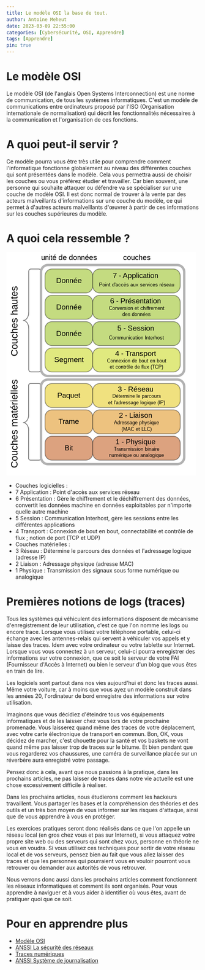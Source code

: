 ```yaml
---
title: Le modèle OSI la base de tout.
author: Antoine Meheut
date: 2023-03-09 22:55:00
categories: [Cybersécurité, OSI, Apprendre]
tags: [Apprendre]
pin: true
---
```


# Le modèle OSI

Le modèle OSI (de l'anglais Open Systems Interconnection) est une norme de communication, de tous les systèmes informatiques. C'est un modèle de communications entre ordinateurs proposé par l'ISO (Organisation internationale de normalisation) qui décrit les fonctionnalités nécessaires à la communication et l'organisation de ces fonctions.

# A quoi peut-il servir ?

Ce modèle pourra vous être très utile pour comprendre comment l'informatique fonctionne globalement au niveau des différentes couches qui sont présentées dans le modèle. Cela vous permettra aussi de choisir les couches ou vous préférez étudier et travailler. Car bien souvent, une personne qui souhaite attaquer ou défendre va se spécialiser sur une couche de modèle OSI. Il est donc normal de trouver à la vente par des acteurs malveillants d'informations sur une couche du modèle, ce qui permet à d'autres acteurs malveillants d'œuvrer à partir de ces informations sur les couches supérieures du modèle.

# A quoi cela ressemble ?

![OSI_Model_v1](/images/OSI_Model_v1.png)

* Couches logicielles :
* 7 Application : Point d'accès aux services réseau
* 6 Présentation : Gère le chiffrement et le déchiffrement des données, convertit les données machine en données exploitables par n'importe quelle autre machine
* 5 Session : Communication Interhost, gère les sessions entre les différentes applications
* 4 Transport : Connexion de bout en bout, connectabilité et contrôle de flux ; notion de port (TCP et UDP)
* Couches matérielles :
* 3 Réseau : Détermine le parcours des données et l'adressage logique (adresse IP)
* 2 Liaison : Adressage physique (adresse MAC)
* 1 Physique : Transmission des signaux sous forme numérique ou analogique

# Premières notions de logs (traces)

Tous les systèmes qui véhiculent des informations disposent de mécanisme d'enregistrement de leur utilisation, c'est ce que l'on nomme les logs ou encore trace. Lorsque vous utilisez votre téléphone portable, celui-ci échange avec les antennes-relais qui servent à véhiculer vos appels et y laisse des traces. Idem avec votre ordinateur ou votre tablette sur Internet. Lorsque vous vous connectez à un serveur, celui-ci pourra enregistrer des informations sur votre connexion, que ce soit le serveur de votre FAI (Fournisseur d'Accès à Internet) ou bien le serveur d'un blog que vous êtes en train de lire.

Les logiciels sont partout dans nos vies aujourd'hui et donc les traces aussi. Même votre voiture, car à moins que vous ayez un modèle construit dans les années 20, l'ordinateur de bord enregistre des informations sur votre utilisation.

Imaginons que vous décidiez d'éteindre tous vos équipements informatiques et de les laisser chez vous lors de votre prochaine promenade. Vous laisserez quand même des traces de votre déplacement, avec votre carte électronique de transport en commun. Bon, OK, vous décidez de marcher, c'est chouette pour la santé et vos baskets ne vont quand même pas laisser trop de traces sur le bitume. Et bien pendant que vous regarderez vos chaussures, une caméra de surveillance placée sur un réverbère aura enregistré votre passage.

Pensez donc à cela, avant que nous passions à la pratique, dans les prochains articles, ne pas laisser de traces dans notre vie actuelle est une chose excessivement difficile à réaliser.

Dans les prochains articles, nous étudierons comment les hackeurs travaillent. Vous partager les bases et la compréhension des théories et des outils et un très bon moyen de vous informer sur les risques d'attaque, ainsi que de vous apprendre à vous en protéger.

Les exercices pratiques seront donc réalisés dans ce que l'on appelle un réseau local (en gros chez vous et pas sur Internet), si vous attaquez votre propre site web ou des serveurs qui sont chez vous, personne en théorie ne vous en voudra. Si vous utilisez ces techniques pour sortir de votre réseau local et de vos serveurs, pensez bien au fait que vous allez laisser des traces et que les personnes qui pourraient vous en vouloir pourront vous retrouver ou demander aux autorités de vous retrouver.

Nous verrons donc aussi dans les prochains articles comment fonctionnent les réseaux informatiques et comment ils sont organisés. Pour vous apprendre à naviguer et à vous aider à identifier où vous êtes, avant de pratiquer quoi que ce soit.

# Pour en apprendre plus

* [Modèle OSI](https://fr.wikipedia.org/wiki/Mod%C3%A8le_OSI)
* [ANSSI La sécurité des réseaux](https://www.ssi.gouv.fr/uploads/2016/05/fiches-reseau-1.5.pdf)
* [Traces numériques](https://fr.wikipedia.org/wiki/Trace_num%C3%A9rique)
* [ANSSI Système de journalisation](https://www.ssi.gouv.fr/guide/recommandations-de-securite-pour-la-mise-en-oeuvre-dun-systeme-de-journalisation/)
